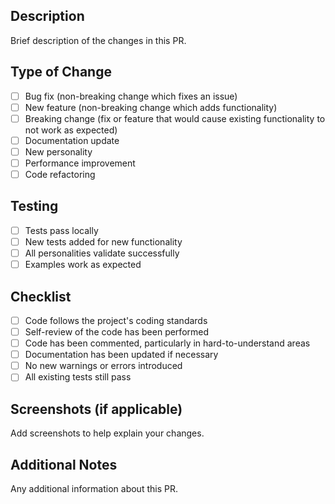 ## Description
Brief description of the changes in this PR.

## Type of Change
- [ ] Bug fix (non-breaking change which fixes an issue)
- [ ] New feature (non-breaking change which adds functionality)
- [ ] Breaking change (fix or feature that would cause existing functionality to not work as expected)
- [ ] Documentation update
- [ ] New personality
- [ ] Performance improvement
- [ ] Code refactoring

## Testing
- [ ] Tests pass locally
- [ ] New tests added for new functionality
- [ ] All personalities validate successfully
- [ ] Examples work as expected

## Checklist
- [ ] Code follows the project's coding standards
- [ ] Self-review of the code has been performed
- [ ] Code has been commented, particularly in hard-to-understand areas
- [ ] Documentation has been updated if necessary
- [ ] No new warnings or errors introduced
- [ ] All existing tests still pass

## Screenshots (if applicable)
Add screenshots to help explain your changes.

## Additional Notes
Any additional information about this PR.
